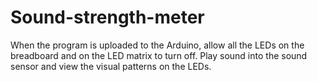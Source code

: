 # Sound-strength-meter

When the program is uploaded to the Arduino, allow all the LEDs on the breadboard and on the LED matrix to turn off.
Play sound into the sound sensor and view the visual patterns on the LEDs.
